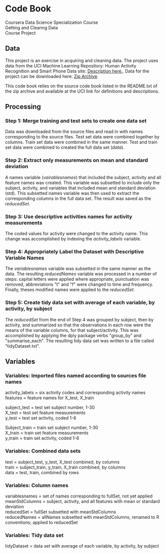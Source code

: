 # Code Book
Coursera Data Science Specialization Course  
Getting and Cleanng Data  
Course Project  

## Data
This project is an exercise in acquiring and cleaning data.  The project uses data from the UCI Machine Learning Repository: Human Activity Recognition and Smart Phone Data site: [Description here.](http://archive.ics.uci.edu/ml/datasets/Human+Activity+Recognition+Using+Smartphones). Data for the project can be downloaded here: [Zip Archive](https://d396qusza40orc.cloudfront.net/getdata%2Fprojectfiles%2FUCI%20HAR%20Dataset.zip).

This code book relies on the source code book listed in the README.txt of the zip archive and available at the UCI link for definitions and descriptions. 

## Processing

### Step 1: Merge training and test sets to create one data set
Data was downloaded from the source files and read in with names corresponding to the source files. Test set data were combined together by columns. Train set data were combined in the same manner.  Test and train set data were combined to created the full data set (*data*).

### Step 2: Extract only measurements on mean and standard deviation
A names variable (*vairablesnames*) that included the subject, activity and all feature names was created. This variable was subsetted to include only the subject, activity, and variables that included mean and standard deviation (std).  This subsetted names variable was then used to extract the corresponding columns in the full data set.  The result was saved as the *reducedSet*.

### Step 3: Use descriptive activities names for activity measurements
The coded values for activity were changed to the activity name. This change was accomplished by indexing the *activity_labels* variable. 

### Step 4: Appropriately Label the Dataset with Descriptive Variable Names
The *variablesnames* variable was subsetted in the same manner as the data.  The resulting *reducedNames* variable was processed in a number of steps: capital letters were applied where appropriate, punctuation was removed, abbreviations "t" and "f" were changed to time and frequency. Finally, theses modified names were applied to the *reducedSet*.

### Step 5: Create tidy data set with average of each variable, by activity, by subject
The *reducedSet* from the end of Step 4 was grouped by subject, then by activity, and summarized so that the observations in each row were the means of the variable columns, for that subject/activity.  This was accomplished by applying the dply package verbs "group_by" and "summarise_each".  The resulting tidy data set was written to a file called "tidyDataset.txt".


## Variables

### Variables: Imported files named according to sources file names
activity_labels = six activity codes and corresponding activity names  
features        = feature names for X_test, X_train  

subject_test    = test set subject number, 1-30  
X_test          = test set feature measurements  
y_test          = test set activity, coded 1-6  
  
Subject_train   = train set subject number, 1-30  
X_train         = train set feature measurements  
y_train         = train set activity, coded 1-6  
  
### Variables: Combined data sets
test            = subject_test, y_test, X_test combined, by columns  
train           = subject_train, y_train, X_train combined, by columns  
data         = test, train, combined by rows  
  
### Variables: Column names
variablesnames        = set of names corresponding to fullSet, not yet applied  
meanStdColumns  = subject, activity, and all features with mean or standard deviation  
reducedSet      = fullSet subsetted with meanStdColumns  
reducedNames    = allNames subsetted with meanStdColumns, renamed to R conventions; applied to reducedSet  
  
### Variables: Tidy data set                  
tidyDataset     = data set with average of each variable, by activity, by subject                 





